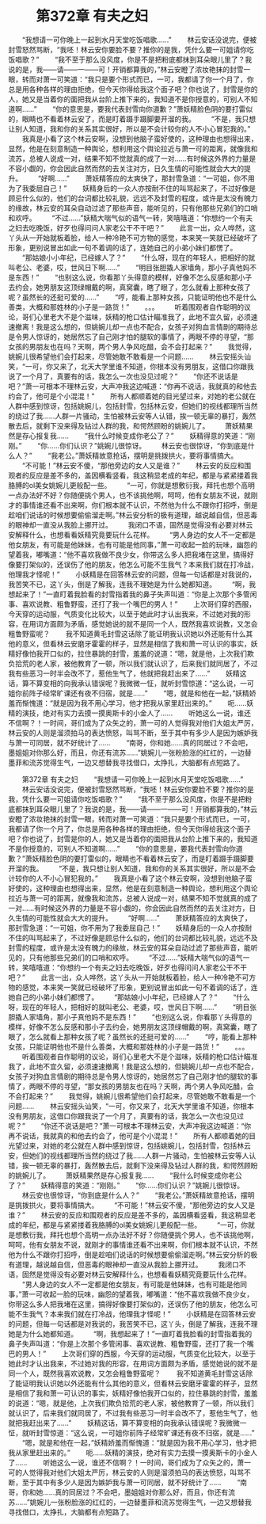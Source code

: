 # 　　第372章 有夫之妇
　　“我想请一可你晚上一起到水月天堂吃饭唱歌……”
　　林云安话没说完，便被封雪怒然骂断，“我呸！林云安你要脸不要？推你的是我，凭什么要一可姐请你吃饭唱歌？”
　　“我不至于那么没风度，你是不是把粉底都抹到耳朵眼儿里了？我说的是，我——请——一——可！开销都算我的，”林云安瞪了浓妆艳抹的封雪一眼，转而对萧一可笑道：“我只是要个形式而已，一可，我都请了你一个月了，你总是用各种各样的理由拒绝，但今天你得给我这个面子吧？你也说了，封雪是你的人，她又是当着你的面把我从台阶上推下来的，我知道不是你授意的，可别人不知道啊……”
　　“你的意思是，要我代表封雪向你道歉？”萧妖精脸色阴的要打雷似的，眼睛也不看着林云安了，而是盯着蹑手蹑脚要开溜的我。
　　“不是，我只想让别人知道，我和你的关系其实很好，所以是不会计较你的人不小心冒犯我的。”
　　我真是小看了这个林云安啊，没想到他脑子蛮好使的，这种理由也想得出来，显然，他是在刻意制造一种舆论，想利用这个舆论拉近与萧一可的距离，就像我和流苏，总被人说成一对，结果不知不觉就真的成了一对……有时候这外界的力量是不容小觑的，你会因此自然而然的去关注对方，日久生情的可能性就会大大的提升。
　　“好啊……”
　　萧妖精答应的太爽快了，那封雪急道：“一可姐，你不用为了我委屈自己！”
　　妖精身后的一众人亦按耐不住的叫骂起来了，不过好像是顾忌什么似的，他们的台词都比较礼貌，远远不及封雪的程度，或许是太没有魄力的缘故，林云安的耳朵自动过滤了那些声音，能听见的，只有他那些兄弟们的口哨和欢呼。
　　“不过……”妖精大喘气似的语气一转，笑嘻嘻道：“你想约一个有夫之妇去吃晚饭，好歹也得问问人家老公干不干吧？”
　　此言一出，众人哗然，这丫头从一开始就板着脸，给人一种冷艳不可方物的感觉，本来笑一笑就已经破坏了形象，更别说冒出如此一句不着调的话了，连她自己的小弟小妹们都愣了。
　　“那姑娘小小年纪，已经嫁人了？”
　　“什么呀，现在的年轻人，把相好的就叫老公、老婆，哎，世风日下啊……”
　　“明目张胆撬人家墙角，那小子真他妈不是东西！”
　　“也别这么说，你看那丫头得意的模样，好像不怎么反感和那小子去约会，她男朋友这顶绿帽戴的啊，真窝囊，瞎了眼了，怎么就看上那种女孩了呢？虽然长的还挺可爱的……”
　　“哼，能看上那种女孩，只能证明他也不是什么善类，大概和那姓林的小子是一路货！”
　　。。。
　　听着围观者自作聪明的议论，哥们心里老大不是个滋味，妖精的枪口估计瞄准我了，此地不宜久留，必须速速撤离！我是这么想的，但姚婉儿却一点也不配合，女孩子对狗血言情剧的期待总是令男人惊讶的，她居然忘了自己刚才怕的腿软的事情了，两眼不停的寻望，“那女孩的男朋友也在吗？天啊，两个男人争风吃醋，会不会打起来？”
　　我觉得，姚婉儿很希望他们会打起来，尽管她敢不敢看是一个问题……
　　林云安摇头讪笑，“一可，你又来了，北天大学里谁不知道，你根本没有男朋友，这借口你跟我说了一个月了，真要有的话，我怎么一次也没见过呢？”
　　“你还不说话是吧？”萧一可根本不理林云安，大声冲我这边喊道：“你再不说话，我就真的和他去约会了，他可是个小混混！”
　　所有人都顺着她的目光望过来，对她的老公就在人群中感到惊讶，包括姚婉儿，包括封雪，包括林云安，但她们的视线都理所当然的绕过了我……人群一片骚动，生怕被林云安等人认错，挨一顿无辜的暴打，轰然散去后，就剩下没来得及钻过人群的我，和愕然顾盼的姚婉儿了。
　　萧妖精果然是存心报复我……
　　“我什么时候变成你老公了？”
　　妖精得意的笑道：“刚刚。”
　　“你……你们认识？”姚婉儿很惊讶。
　　林云安也很惊讶，“你到底是什么人？”
　　“我老公。”萧妖精故意抢话，摆明是挑拨拱火，要将事情搞大。
　　“不可能！”林云安不傻，“那他旁边的女人又是谁？”
　　林云安的反应和围观者的反应是差不多的，盖因横看竖看，我这稍显老成的年纪，都是与紧紧搂着我胳膊的ol美女姚婉儿更般配一些。
　　“一可，你就是想敷衍我，拜托也想个高明一点办法好不好？你随便挑个男人，也不该挑他啊，呵呵，他有女朋友不说，就刚才的事情谁还看不出来啊，你们根本就不认识，不然他为什么不跟你打招呼，倒是趁咱们说话的时候想要偷偷溜走啊。”林云安分析的极有道理，越说越自信，但恶毒的眼神却一直没从我脸上挪开过。
　　我闭口不语，固然是觉得没有必要对林云安解释什么，也想看看妖精究竟要玩什么花样。
　　“男人身边的女人不一定都是他女朋友，有可能是他妹妹，也有可能是他同事，”萧一可收起一脸的玩味，幽怨的望着我，嘟嘴道：“他不喜欢我做不良少女，你带这么多人把我堵在这里，搞得好像要打架似的，还误伤了他的朋友，他怎么可能不生我气？本来我们就在打冷战，他理我才怪呢！”
　　小妖精是在回答林云安的问题，但每一句话都是对我说的，我苦笑不已，这丫头，倒是了解我，连我不理她是为什么她都知道。
　　“啊，我想起来了！”一直盯着我脸看的封雪指着我的鼻子失声叫道：“你是上次那个多管闲事、喜欢说教、粗鲁野蛮，还打了我一个嘴巴的男人！”
　　上次哥们穿的西服，今天穿的运动服，气质变化比较大，以至于她此时才认出我来，不过她对我的形容，在用词方面颇为矛盾，感觉她说的就不是同一个人，既然我喜欢说教，又怎会粗鲁野蛮呢？
　　我不知道黄毛封雪这话除了能证明我认识她以外还能有什么其他的意义，但看林云安磨牙霍霍的样子，显然是相信了我和萧一可认识的事实，妖精好像怕我开口似的，拉住暴跳的封雪，羞羞的说道：“嗯，就是他，上次我们欺负拾荒的老人家，被他教育了一顿，所以我们就认识了，后来我们就同居了，不过我有些恶习一时半会改不了，惹他生气了，他就把我赶出来了……”
　　妖精这话，算不算变相的向我承认错误呢？我微微一怔，就听封雪惊道：“这么说，一可姐你前阵子经常旷课还有夜不归宿，就是……”
　　“嗯，就是和他在一起，”妖精娇羞而惭愧道：“就是因为我不用心学习，他才把我从家里赶出来的。”
　　呃……妖精的演技，绝对有实力去摸一摸奥斯卡的小金人了……
　　听她这么一说，谁还不信啊？！一时间，哥们成为了众矢之的，萧一可的人觉得我对他们大姐太严厉，林云安的人则是溜须拍马的表达愤怒，叫骂不断，至于其中有多少人是因为嫉妒我与萧一可同居，就不好统计了……
　　“南哥，你和她……真的同居过？不会吧，墨姐姐对你那么好，而且，你还有流苏……”姚婉儿一张粉脸涨的红红的，一边替墨菲和流苏觉得生气，一边又想替我寻找借口，太挣扎，大脑都有点短路了。

　　第372章 有夫之妇
　　“我想请一可你晚上一起到水月天堂吃饭唱歌……”
　　林云安话没说完，便被封雪怒然骂断，“我呸！林云安你要脸不要？推你的是我，凭什么要一可姐请你吃饭唱歌？”
　　“我不至于那么没风度，你是不是把粉底都抹到耳朵眼儿里了？我说的是，我——请——一——可！开销都算我的，”林云安瞪了浓妆艳抹的封雪一眼，转而对萧一可笑道：“我只是要个形式而已，一可，我都请了你一个月了，你总是用各种各样的理由拒绝，但今天你得给我这个面子吧？你也说了，封雪是你的人，她又是当着你的面把我从台阶上推下来的，我知道不是你授意的，可别人不知道啊……”
　　“你的意思是，要我代表封雪向你道歉？”萧妖精脸色阴的要打雷似的，眼睛也不看着林云安了，而是盯着蹑手蹑脚要开溜的我。
　　“不是，我只想让别人知道，我和你的关系其实很好，所以是不会计较你的人不小心冒犯我的。”
　　我真是小看了这个林云安啊，没想到他脑子蛮好使的，这种理由也想得出来，显然，他是在刻意制造一种舆论，想利用这个舆论拉近与萧一可的距离，就像我和流苏，总被人说成一对，结果不知不觉就真的成了一对……有时候这外界的力量是不容小觑的，你会因此自然而然的去关注对方，日久生情的可能性就会大大的提升。
　　“好啊……”
　　萧妖精答应的太爽快了，那封雪急道：“一可姐，你不用为了我委屈自己！”
　　妖精身后的一众人亦按耐不住的叫骂起来了，不过好像是顾忌什么似的，他们的台词都比较礼貌，远远不及封雪的程度，或许是太没有魄力的缘故，林云安的耳朵自动过滤了那些声音，能听见的，只有他那些兄弟们的口哨和欢呼。
　　“不过……”妖精大喘气似的语气一转，笑嘻嘻道：“你想约一个有夫之妇去吃晚饭，好歹也得问问人家老公干不干吧？”
　　此言一出，众人哗然，这丫头从一开始就板着脸，给人一种冷艳不可方物的感觉，本来笑一笑就已经破坏了形象，更别说冒出如此一句不着调的话了，连她自己的小弟小妹们都愣了。
　　“那姑娘小小年纪，已经嫁人了？”
　　“什么呀，现在的年轻人，把相好的就叫老公、老婆，哎，世风日下啊……”
　　“明目张胆撬人家墙角，那小子真他妈不是东西！”
　　“也别这么说，你看那丫头得意的模样，好像不怎么反感和那小子去约会，她男朋友这顶绿帽戴的啊，真窝囊，瞎了眼了，怎么就看上那种女孩了呢？虽然长的还挺可爱的……”
　　“哼，能看上那种女孩，只能证明他也不是什么善类，大概和那姓林的小子是一路货！”
　　。。。
　　听着围观者自作聪明的议论，哥们心里老大不是个滋味，妖精的枪口估计瞄准我了，此地不宜久留，必须速速撤离！我是这么想的，但姚婉儿却一点也不配合，女孩子对狗血言情剧的期待总是令男人惊讶的，她居然忘了自己刚才怕的腿软的事情了，两眼不停的寻望，“那女孩的男朋友也在吗？天啊，两个男人争风吃醋，会不会打起来？”
　　我觉得，姚婉儿很希望他们会打起来，尽管她敢不敢看是一个问题……
　　林云安摇头讪笑，“一可，你又来了，北天大学里谁不知道，你根本没有男朋友，这借口你跟我说了一个月了，真要有的话，我怎么一次也没见过呢？”
　　“你还不说话是吧？”萧一可根本不理林云安，大声冲我这边喊道：“你再不说话，我就真的和他去约会了，他可是个小混混！”
　　所有人都顺着她的目光望过来，对她的老公就在人群中感到惊讶，包括姚婉儿，包括封雪，包括林云安，但她们的视线都理所当然的绕过了我……人群一片骚动，生怕被林云安等人认错，挨一顿无辜的暴打，轰然散去后，就剩下没来得及钻过人群的我，和愕然顾盼的姚婉儿了。
　　萧妖精果然是存心报复我……
　　“我什么时候变成你老公了？”
　　妖精得意的笑道：“刚刚。”
　　“你……你们认识？”姚婉儿很惊讶。
　　林云安也很惊讶，“你到底是什么人？”
　　“我老公。”萧妖精故意抢话，摆明是挑拨拱火，要将事情搞大。
　　“不可能！”林云安不傻，“那他旁边的女人又是谁？”
　　林云安的反应和围观者的反应是差不多的，盖因横看竖看，我这稍显老成的年纪，都是与紧紧搂着我胳膊的ol美女姚婉儿更般配一些。
　　“一可，你就是想敷衍我，拜托也想个高明一点办法好不好？你随便挑个男人，也不该挑他啊，呵呵，他有女朋友不说，就刚才的事情谁还看不出来啊，你们根本就不认识，不然他为什么不跟你打招呼，倒是趁咱们说话的时候想要偷偷溜走啊。”林云安分析的极有道理，越说越自信，但恶毒的眼神却一直没从我脸上挪开过。
　　我闭口不语，固然是觉得没有必要对林云安解释什么，也想看看妖精究竟要玩什么花样。
　　“男人身边的女人不一定都是他女朋友，有可能是他妹妹，也有可能是他同事，”萧一可收起一脸的玩味，幽怨的望着我，嘟嘴道：“他不喜欢我做不良少女，你带这么多人把我堵在这里，搞得好像要打架似的，还误伤了他的朋友，他怎么可能不生我气？本来我们就在打冷战，他理我才怪呢！”
　　小妖精是在回答林云安的问题，但每一句话都是对我说的，我苦笑不已，这丫头，倒是了解我，连我不理她是为什么她都知道。
　　“啊，我想起来了！”一直盯着我脸看的封雪指着我的鼻子失声叫道：“你是上次那个多管闲事、喜欢说教、粗鲁野蛮，还打了我一个嘴巴的男人！”
　　上次哥们穿的西服，今天穿的运动服，气质变化比较大，以至于她此时才认出我来，不过她对我的形容，在用词方面颇为矛盾，感觉她说的就不是同一个人，既然我喜欢说教，又怎会粗鲁野蛮呢？
　　我不知道黄毛封雪这话除了能证明我认识她以外还能有什么其他的意义，但看林云安磨牙霍霍的样子，显然是相信了我和萧一可认识的事实，妖精好像怕我开口似的，拉住暴跳的封雪，羞羞的说道：“嗯，就是他，上次我们欺负拾荒的老人家，被他教育了一顿，所以我们就认识了，后来我们就同居了，不过我有些恶习一时半会改不了，惹他生气了，他就把我赶出来了……”
　　妖精这话，算不算变相的向我承认错误呢？我微微一怔，就听封雪惊道：“这么说，一可姐你前阵子经常旷课还有夜不归宿，就是……”
　　“嗯，就是和他在一起，”妖精娇羞而惭愧道：“就是因为我不用心学习，他才把我从家里赶出来的。”
　　呃……妖精的演技，绝对有实力去摸一摸奥斯卡的小金人了……
　　听她这么一说，谁还不信啊？！一时间，哥们成为了众矢之的，萧一可的人觉得我对他们大姐太严厉，林云安的人则是溜须拍马的表达愤怒，叫骂不断，至于其中有多少人是因为嫉妒我与萧一可同居，就不好统计了……
　　“南哥，你和她……真的同居过？不会吧，墨姐姐对你那么好，而且，你还有流苏……”姚婉儿一张粉脸涨的红红的，一边替墨菲和流苏觉得生气，一边又想替我寻找借口，太挣扎，大脑都有点短路了。
